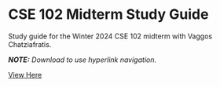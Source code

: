 # CSE 102 Midterm Study Guide

Study guide for the Winter 2024 CSE 102 midterm with Vaggos Chatziafratis.

***NOTE:** Download to use hyperlink navigation.*

[View Here](midterm.pdf)
